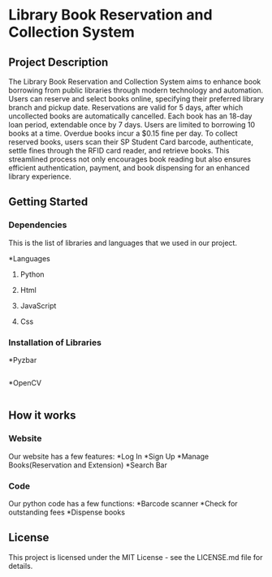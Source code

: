 # Library Book Reservation and Collection System

## Project Description

The Library Book Reservation and Collection System aims to enhance book borrowing from public libraries through modern technology and automation. Users can reserve and select books online, specifying their preferred library branch and pickup date. Reservations are valid for 5 days, after which uncollected books are automatically cancelled. Each book has an 18-day loan period, extendable once by 7 days. Users are limited to borrowing 10 books at a time. Overdue books incur a $0.15 fine per day. To collect reserved books, users scan their SP Student Card barcode, authenticate, settle fines through the RFID card reader, and retrieve books. This streamlined process not only encourages book reading but also ensures efficient authentication, payment, and book dispensing for an enhanced library experience. 

## Getting Started

### Dependencies

This is the list of libraries and languages that we used in our project. 

*Languages

1. Python

2. Html

3. JavaScript

4. Css


### Installation of Libraries

*Pyzbar
```

```
*OpenCV
```

```

## How it works

### Website

Our website has a few features:
*Log In
*Sign Up
*Manage Books(Reservation and Extension)
*Search Bar


### Code

Our python code has a few functions:
*Barcode scanner
*Check for outstanding fees
*Dispense books





## License

This project is licensed under the MIT License - see the LICENSE.md file for details.
